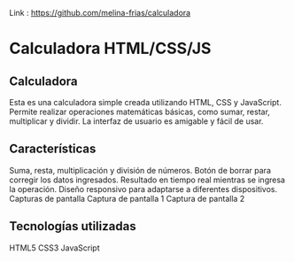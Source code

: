 Link : https://github.com/melina-frias/calculadora
# Calculadora HTML/CSS/JS
## Calculadora

Esta es una calculadora simple creada utilizando HTML, CSS y JavaScript. Permite realizar operaciones matemáticas básicas, como sumar, restar, multiplicar y dividir. La interfaz de usuario es amigable y fácil de usar.

## Características
Suma, resta, multiplicación y división de números.
Botón de borrar para corregir los datos ingresados.
Resultado en tiempo real mientras se ingresa la operación.
Diseño responsivo para adaptarse a diferentes dispositivos.
Capturas de pantalla
Captura de pantalla 1
Captura de pantalla 2

## Tecnologías utilizadas
HTML5
CSS3
JavaScript